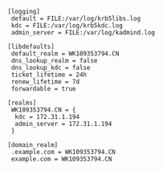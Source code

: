 	[logging]
	 default = FILE:/var/log/krb5libs.log
	 kdc = FILE:/var/log/krb5kdc.log
	 admin_server = FILE:/var/log/kadmind.log
	
	[libdefaults]
	 default_realm = WK109353794.CN
	 dns_lookup_realm = false
	 dns_lookup_kdc = false
	 ticket_lifetime = 24h
	 renew_lifetime = 7d
	 forwardable = true
	
	[realms]
	 WK109353794.CN = {
	  kdc = 172.31.1.194
	  admin_server = 172.31.1.194
	 }
	
	[domain_realm]
	 .example.com = WK109353794.CN
	 example.com = WK109353794.CN